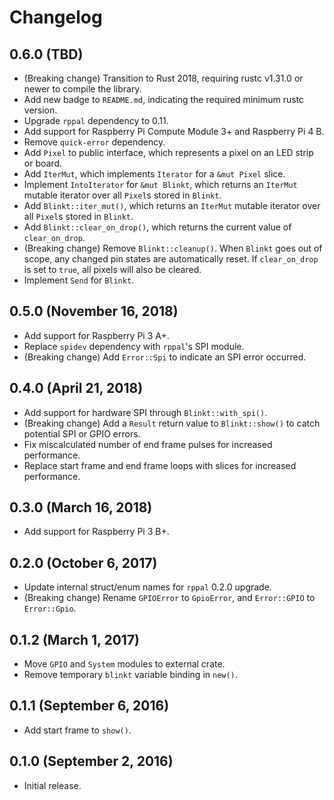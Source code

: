 # Changelog

## 0.6.0 (TBD)

* (Breaking change) Transition to Rust 2018, requiring rustc v1.31.0 or newer to compile the library.
* Add new badge to `README.md`, indicating the required minimum rustc version.
* Upgrade `rppal` dependency to 0.11.
* Add support for Raspberry Pi Compute Module 3+ and Raspberry Pi 4 B.
* Remove `quick-error` dependency.
* Add `Pixel` to public interface, which represents a pixel on an LED strip or board.
* Add `IterMut`, which implements `Iterator` for a `&mut Pixel` slice.
* Implement `IntoIterator` for `&mut Blinkt`, which returns an `IterMut` mutable iterator over all `Pixel`s stored in `Blinkt`.
* Add `Blinkt::iter_mut()`, which returns an `IterMut` mutable iterator over all `Pixel`s stored in `Blinkt`.
* Add `Blinkt::clear_on_drop()`, which returns the current value of `clear_on_drop`.
* (Breaking change) Remove `Blinkt::cleanup()`. When `Blinkt` goes out of scope, any changed pin states are automatically reset. If `clear_on_drop` is set to `true`, all pixels will also be cleared.
* Implement `Send` for `Blinkt`.

## 0.5.0 (November 16, 2018)

* Add support for Raspberry Pi 3 A+.
* Replace `spidev` dependency with `rppal`'s SPI module.
* (Breaking change) Add `Error::Spi` to indicate an SPI error occurred.

## 0.4.0 (April 21, 2018)

* Add support for hardware SPI through `Blinkt::with_spi()`.
* (Breaking change) Add a `Result` return value to `Blinkt::show()` to catch potential SPI or GPIO errors.
* Fix miscalculated number of end frame pulses for increased performance.
* Replace start frame and end frame loops with slices for increased performance.

## 0.3.0 (March 16, 2018)

* Add support for Raspberry Pi 3 B+.

## 0.2.0 (October 6, 2017)

* Update internal struct/enum names for `rppal` 0.2.0 upgrade.
* (Breaking change) Rename `GPIOError` to `GpioError`, and `Error::GPIO` to `Error::Gpio`.

## 0.1.2 (March 1, 2017)

* Move `GPIO` and `System` modules to external crate.
* Remove temporary `blinkt` variable binding in `new()`.

## 0.1.1 (September 6, 2016)

* Add start frame to `show()`.

## 0.1.0 (September 2, 2016)

* Initial release.
